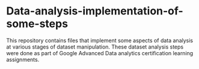 # Data-analysis-implementation-of-some-steps
This repository contains files that implement some aspects of data analysis at various stages of dataset manipulation.
These dataset analysis steps were done as part of Google Advanced Data analytics certification learning assignments.
